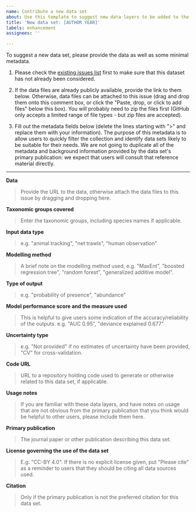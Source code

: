 ```yaml
---
name: Contribute a new data set
about: Use this template to suggest new data layers to be added to the repository.
title: 'New data set: [AUTHOR YEAR]'
labels: enhancement
assignees: ''

---
```


To suggest a new data set, please provide the data as well as some minimal metadata.

1. Please check the [existing issues list](https://github.com/SCAR/distant/issues?q=) first to make sure that this dataset has not already been considered.

2. If the data files are already publicly available, provide the link to them below. Otherwise, data files can be attached to this issue (drag and drop them onto this comment box, or click the "Paste, drop, or click to add files" below this box). You will probably need to zip the files first (GitHub only accepts a limited range of file types - but zip files are accepted).

3. Fill out the metadata fields below (delete the lines starting with ">" and replace them with your information).
The purpose of this metadata is to allow users to quickly filter the collection and identify data sets likely to be suitable for their needs. We are not going to duplicate all of the metadata and background information provided by the data set's primary publication: we expect that users will consult that reference material directly.

----
**Data**
> Provide the URL to the data, otherwise attach the data files to this issue by dragging and dropping here.

**Taxonomic groups covered**
> Enter the taxonomic groups, including species names if applicable.

**Input data type**
> e.g. "animal tracking", "net trawls", "human observation"

**Modelling method**
> A brief note on the modelling method used, e.g. "MaxEnt", "boosted regression tree", "random forest", "generalized additive model".

**Type of output**
> e.g. "probability of presence", "abundance"

**Model performance score and the measure used**
> This is helpful to give users some indication of the accuracy/reliability of the outputs. e.g. "AUC 0.95", "deviance explained 0.677"

**Uncertainty type**
> e.g. "Not provided" if no estimates of uncertainty have been provided, "CV" for cross-validation.

**Code URL**
> URL to a repository holding code used to generate or otherwise related to this data set, if applicable.

**Usage notes**
> If you are familiar with these data layers, and have notes on usage that are not obvious from the primary publication that you think would be helpful to other users, please include them here.

**Primary publication**
> The journal paper or other publication describing this data set.

**License governing the use of the data set**
> E.g. "CC-BY 4.0". If there is no explicit license given, put "Please cite" as a reminder to users that they should be citing all data sources used.

**Citation**
> Only if the primary publication is not the preferred citation for this data set.
